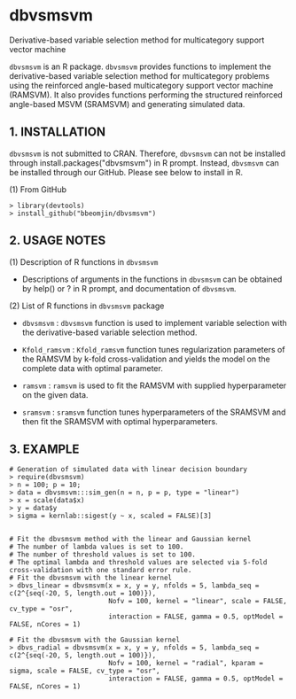 # dbvsmsvm
Derivative-based variable selection method for multicategory support vector machine

```dbvsmsvm``` is an R package. ```dbvsmsvm``` provides functions to implement the derivative-based variable selection method for multicategory problems using the reinforced angle-based multicategory support vector machine (RAMSVM). It also provides functions performing the structured reinforced angle-based MSVM (SRAMSVM) and generating simulated data. 

## 1. INSTALLATION

```dbvsmsvm``` is not submitted to CRAN. Therefore, ```dbvsmsvm``` can not be installed through install.packages("dbvsmsvm") in R prompt.
Instead, ```dbvsmsvm``` can be installed through our GitHub.
Please see below to install in R.

(1) From GitHub
```{r}
> library(devtools)
> install_github("bbeomjin/dbvsmsvm")
```

## 2. USAGE NOTES

(1) Description of R functions in ```dbvsmsvm```

- Descriptions of arguments in the functions in ```dbvsmsvm``` can be obtained by help() or ? in R prompt, and documentation of ```dbvsmsvm```.   


(2) List of R functions in ```dbvsmsvm``` package

- ```dbvsmsvm``` : ```dbvsmsvm``` function is used to implement variable selection with the derivative-based variable selection method.

- ```Kfold_ramsvm``` : ```Kfold_ramsvm``` function tunes regularization parameters of the RAMSVM by k-fold cross-validation and yields the model on the complete data with optimal parameter.

- ```ramsvm``` : ```ramsvm``` is used to fit the RAMSVM with supplied hyperparameter on the given data.

- ```sramsvm``` : ```sramsvm``` function tunes hyperparameters of the SRAMSVM and then fit the SRAMSVM with optimal hyperparameters.


## 3. EXAMPLE

```{r}
# Generation of simulated data with linear decision boundary
> require(dbvsmsvm)
> n = 100; p = 10; 
> data = dbvsmsvm:::sim_gen(n = n, p = p, type = "linear")
> x = scale(data$x)
> y = data$y
> sigma = kernlab::sigest(y ~ x, scaled = FALSE)[3]


# Fit the dbvsmsvm method with the linear and Gaussian kernel
# The number of lambda values is set to 100. 
# The number of threshold values is set to 100.
# The optimal lambda and threshold values are selected via 5-fold cross-validation with one standard error rule.
# Fit the dbvsmsvm with the linear kernel
> dbvs_linear = dbvsmsvm(x = x, y = y, nfolds = 5, lambda_seq = c(2^{seq(-20, 5, length.out = 100)}),
                         Nofv = 100, kernel = "linear", scale = FALSE, cv_type = "osr", 
                         interaction = FALSE, gamma = 0.5, optModel = FALSE, nCores = 1)

# Fit the dbvsmsvm with the Gaussian kernel
> dbvs_radial = dbvsmsvm(x = x, y = y, nfolds = 5, lambda_seq = c(2^{seq(-20, 5, length.out = 100)}),
                         Nofv = 100, kernel = "radial", kparam = sigma, scale = FALSE, cv_type = "osr", 
                         interaction = FALSE, gamma = 0.5, optModel = FALSE, nCores = 1)

```

